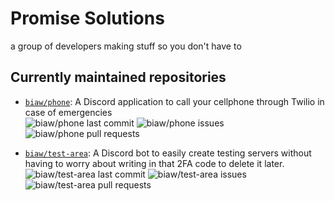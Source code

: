 # Promise Solutions

a group of developers making stuff so you don't have to

## Currently maintained repositories

* [`biaw/phone`](https://github.com/biaw/phone): A Discord application to call your cellphone through Twilio in case of emergencies\
![biaw/phone last commit](https://img.shields.io/github/last-commit/biaw/phone)
![biaw/phone issues](https://img.shields.io/github/issues-raw/biaw/phone)
![biaw/phone pull requests](https://img.shields.io/github/issues-pr-raw/biaw/phone)

* [`biaw/test-area`](https://github.com/biaw/test-area): A Discord bot to easily create testing servers without having to worry about writing in that 2FA code to delete it later.\
![biaw/test-area last commit](https://img.shields.io/github/last-commit/biaw/test-area)
![biaw/test-area issues](https://img.shields.io/github/issues-raw/biaw/test-area)
![biaw/test-area pull requests](https://img.shields.io/github/issues-pr-raw/biaw/test-area)
